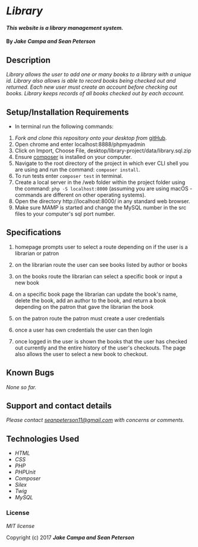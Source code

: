 # _Library_

#### _This website is a library management system._

#### By _**Jake Campa and Sean Peterson**_


## Description

_Library allows the user to add one or many books to a library with a unique id. Library also allows is able to record books being checked out and returned. Each new user must create an account before checking out books. Library keeps records of all books checked out by each account._

## Setup/Installation Requirements

* In terminal run the following commands:

1. _Fork and clone this repository onto your desktop from_ [gitHub](https://github.com/Sean-Peterson/library-project).
2. Open chrome and enter localhost:8888/phpmyadmin
3. Click on Import, Choose File, desktop/library-project/data/library.sql.zip
4. Ensure [composer](https://getcomposer.org/) is installed on your computer.
5. Navigate to the root directory of the project in which ever CLI shell you are using and run the command: `composer install`.
6. To run tests enter `composer test` in terminal.
7. Create a local server in the /web folder within the project folder using the command: `php -S localhost:8000` (assuming you are using macOS - commands are different on other operating systems).
8. Open the directory http://localhost:8000/ in any standard web browser.
9. Make sure MAMP is started and change the MySQL number in the src files to your computer's sql port number.

## Specifications

1. homepage prompts user to select a route depending on if the user is a librarian or patron

2. on the librarian route the user can see books listed by author or books

3. on the books route the librarian can select a specific book or input a new book

4. on a specific book page the librarian can update the book's name, delete the book, add an author to the book, and return a book depending on the patron that gave the librarian the book

5. on the patron route the patron must create a user credentials

6. once a user has own credentials the user can then login

9. once logged in the user is shown the books that the user has checked out currently and the entire history of the user's checkouts. The page also allows the user to select a new book to checkout.


## Known Bugs

_None so far._

## Support and contact details

_Please contact seanpeterson11@gmail.com with concerns or comments._

## Technologies Used

* _HTML_
* _CSS_
* _PHP_
* _PHPUnit_
* _Composer_
* _Silex_
* _Twig_
* _MySQL_

### License

*MIT license*

Copyright (c) 2017 **_Jake Campa and Sean Peterson_**
